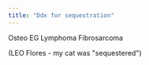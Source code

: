 ```yaml
---
title: "Ddx for sequestration"
---
```

Osteo
EG
Lymphoma
Fibrosarcoma

(LEO Flores - my cat was &quot;sequestered&quot;)

